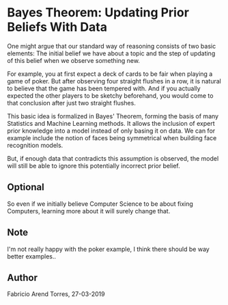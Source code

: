 # Bayes Theorem: Updating Prior Beliefs With Data
One might argue that our standard way of reasoning consists of two basic elements: 
The initial belief we have about a topic and the step of updating of this belief when we observe something new. 

For example, you at first expect a deck of cards to be fair when playing a game of poker. But after observing four straight flushes in a row, it is natural to believe that the game has been tempered with.
And if you actually expected the other players to be sketchy beforehand, you would come to that conclusion after just two straight flushes.

This basic idea is formalized in Bayes' Theorem, forming the basis of many Statistics and Machine Learning methods.
It allows the inclusion of expert prior knowledge into a model instead of only basing it on data. We can for example include the notion of faces being symmetrical when building face recognition models.

But, if enough data that contradicts this assumption is observed, the model will still be able to ignore this potentially incorrect prior belief.

## Optional
So even if we initially believe Computer Science to be about fixing Computers, learning more about it will surely change that.

## Note
I'm not really happy with the poker example, I think there should be way better examples..


## Author
Fabricio Arend Torres, 27-03-2019

